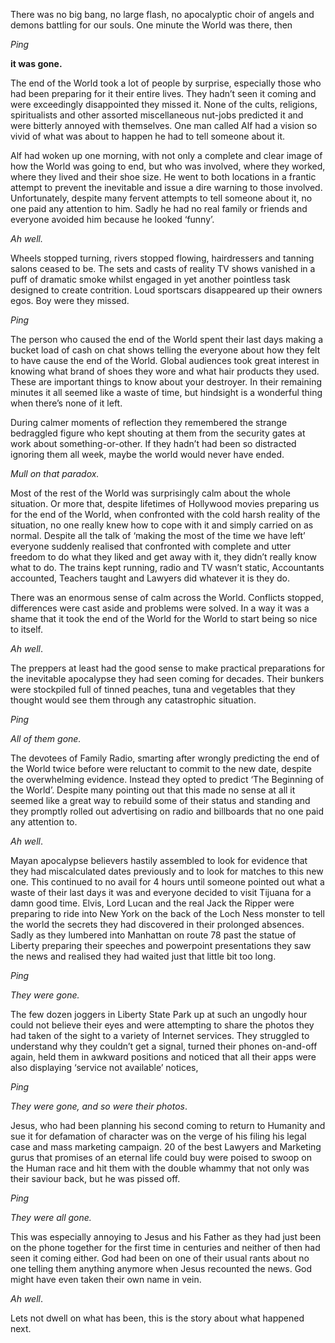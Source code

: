 There was no big bang, no large flash, no apocalyptic choir of angels and demons battling for our souls. One minute the World was there, then

*Ping*

**it was gone.**

The end of the World took a lot of people by surprise, especially those who had been preparing for it their entire lives. They hadn’t seen it coming and were exceedingly disappointed they missed it.
None of the cults, religions, spiritualists and other assorted miscellaneous nut-jobs predicted it and were bitterly annoyed with themselves. One man called Alf had a vision so vivid of what was about to happen he had to tell someone about it. 

Alf had woken up one morning, with not only a complete and clear image of how the World was going to end, but who was involved, where they worked, where they lived and their shoe size. He went to both locations in a frantic attempt to prevent the inevitable and issue a dire warning to those involved. Unfortunately, despite many fervent attempts to tell someone about it, no one paid any attention to him. Sadly he had no real family or friends and everyone avoided him because he looked ‘funny’.

*Ah well.*

Wheels stopped turning, rivers stopped flowing, hairdressers and tanning salons ceased to be. The sets and casts of reality TV shows vanished in a puff of dramatic smoke whilst engaged in yet another pointless task designed to create contrition. Loud sportscars disappeared up their owners egos. Boy were they missed.

*Ping*

The person who caused the end of the World spent their last days making a bucket load of cash on chat shows telling the everyone about how they felt to have cause the end of the World. Global audiences took great interest in knowing what brand of shoes they wore and what hair products they used. These are important things to know about your destroyer.
In their remaining minutes it all seemed like a waste of time, but hindsight is a wonderful thing when there’s none of it left.

During calmer moments of reflection they remembered the strange bedraggled figure who kept shouting at them from the security gates at work about something-or-other. If they hadn’t had been so distracted ignoring them all week, maybe the world would never have ended.

*Mull on that paradox.*

Most of the rest of the World was surprisingly calm about the whole situation. Or more that, despite lifetimes of Hollywood movies preparing us for the end of the World, when confronted with the cold harsh reality of the situation, no one really knew how to cope with it and simply carried on as normal. Despite all the talk of ‘making the most of the time we have left’ everyone suddenly realised that confronted with complete and utter freedom to do what they liked and get away with it, they didn’t really know what to do. The trains kept running, radio and TV wasn’t static, Accountants accounted, Teachers taught and Lawyers did whatever it is they do.

There was an enormous sense of calm across the World. Conflicts stopped, differences were cast aside and problems were solved. In a way it was a shame that it took the end of the World for the World to start being so nice to itself.

*Ah well*. 

The preppers at least had the good sense to make practical preparations for the inevitable apocalypse they had seen coming for decades. Their bunkers were stockpiled full of tinned peaches, tuna and vegetables that they thought would see them through any catastrophic situation.

*Ping*

*All of them gone.*

The devotees of Family Radio, smarting after wrongly predicting the end of the World twice before were reluctant to commit to the new date, despite the overwhelming evidence. Instead they opted to predict ‘The Beginning of the World’. Despite many pointing out that this made no sense at all it seemed like a great way to rebuild some of their status and standing and they promptly rolled out advertising on radio and billboards that no one paid any attention to.

*Ah well*.

Mayan apocalypse believers hastily assembled to look for evidence that they had miscalculated dates previously and to look for matches to this new one. This continued to no avail for 4 hours until someone pointed out what a waste of their last days it was and everyone decided to visit Tijuana for a damn good time.
Elvis, Lord Lucan and the real Jack the Ripper were preparing to ride into New York on the back of the Loch Ness monster to tell the world the secrets they had discovered in their prolonged absences. Sadly as they lumbered into Manhattan on route 78 past the statue of Liberty preparing their speeches and powerpoint presentations they saw the news and realised they had waited just that little bit too long.

*Ping*

*They were gone.*

The few dozen joggers in Liberty State Park up at such an ungodly hour could not believe their eyes and were attempting to share the photos they had taken of the sight to a variety of Internet services. They struggled to understand why they couldn’t get a signal, turned their phones on-and-off again, held them in awkward positions and noticed that all their apps were also displaying ‘service not available’ notices,

*Ping*

*They were gone, and so were their photos*.

Jesus, who had been planning his second coming to return to Humanity and sue it for defamation of character was on the verge of his filing his legal case and mass marketing campaign. 20 of the best Lawyers and Marketing gurus that promises of an eternal life could buy were poised to swoop on the Human race and hit them with the double whammy that not only was their saviour back, but he was pissed off.

*Ping*

*They were all gone.*

This was especially annoying to Jesus and his Father as they had just been on the phone together for the first time in centuries and neither of then had seen it coming either. God had been on one of their usual rants about no one telling them anything anymore when Jesus recounted the news. God might have even taken their own name in vein.

*Ah well*.

Lets not dwell on what has been, this is the story about what happened next.